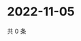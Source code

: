 # 2022-11-05

共 0 条

<!-- BEGIN WEIBO -->
<!-- 最后更新时间 Sat Nov 05 2022 19:00:58 GMT+0800 (China Standard Time) -->

<!-- END WEIBO -->

